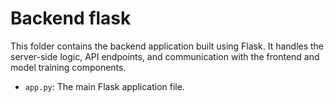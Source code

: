 # Backend flask

This folder contains the backend application built using Flask. It handles the server-side logic, API endpoints, and communication with the frontend and model training components.

- `app.py`: The main Flask application file.
